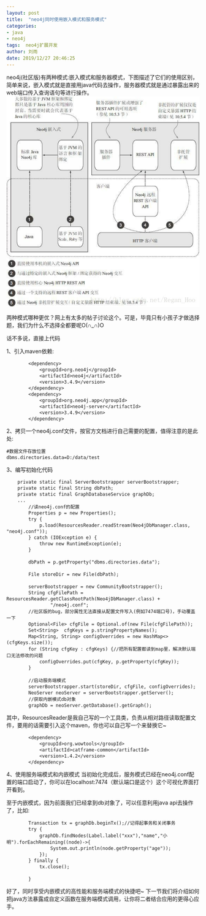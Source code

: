 ```yaml
---
layout: post
title:  "neo4j同时使用嵌入模式和服务模式"
categories: 
- java
- neo4j
tags:  neo4j扩展开发
author: 刘雨
date: 2019/12/27 20:46:25
---
```


neo4j(社区版)有两种模式:嵌入模式和服务器模式，下图描述了它们的使用区别，简单来说，嵌入模式就是直接用java代码去操作，服务器模式就是通过暴露出来的web端口传入查询语句等进行操作。
![嵌入模式与服务器模式对比](/myimgs/20191227/1.jpg)

两种模式哪种更优？网上有太多的帖子讨论这个。可是，毕竟只有小孩子才做选择题，我们为什么不选择全都要呢O(∩_∩)O

话不多说，直接上代码

1、引入maven依赖:
```
        <dependency>
            <groupId>org.neo4j</groupId>
            <artifactId>neo4j</artifactId>
            <version>3.4.9</version>
        </dependency>
        <dependency>
            <groupId>org.neo4j.app</groupId>
            <artifactId>neo4j-server</artifactId>
            <version>3.4.9</version>
        </dependency>
```

2、拷贝一个neo4j.conf文件，按官方文档进行自己需要的配置，值得注意的是此处:
```
#数据文件存放位置
dbms.directories.data=D:/data/test
```

3、编写初始化代码
```
    private static final ServerBootstrapper serverBootstrapper;
    private static final String dbPath;
    private static final GraphDatabaseService graphDb;
    ...
        //读neo4j.conf的配置
        Properties p = new Properties();
        try {
            p.load(ResourcesReader.readStream(Neo4jDbManager.class, "neo4j.conf"));
        } catch (IOException e) {
            throw new RuntimeException(e);
        }

        dbPath = p.getProperty("dbms.directories.data");

        File storeDir = new File(dbPath);

        serverBootstrapper = new CommunityBootstrapper();
        String cfgFilePath = ResourcesReader.getClassRootPath(Neo4jDbManager.class) +
                "/neo4j.conf";
        //社区版的bug，部分属性无法直接从配置文件写入(例如7474端口号)，手动覆盖一下
        Optional<File> cfgFile = Optional.of(new File(cfgFilePath));
        Set<String>  cfgKeys = p.stringPropertyNames();
        Map<String, String> configOverrides = new HashMap<>(cfgKeys.size());
        for (String cfgKey : cfgKeys) {//把所有配置都读到map里，解决默认端口无法修改的问题
            configOverrides.put(cfgKey, p.getProperty(cfgKey));
        }
        
        //启动服务端模式
        serverBootstrapper.start(storeDir, cfgFile, configOverrides);
        NeoServer neoServer = serverBootstrapper.getServer();
        //获取内嵌模式db对象
        graphDb = neoServer.getDatabase().getGraph();
```
其中，ResourcesReader是我自己写的一个工具类，负责从相对路径读取配置文件，要用的话需要引入这个maven，你也可以自己写一个来替换它~
```
        <dependency>
            <groupId>org.wowtools</groupId>
            <artifactId>catframe-common</artifactId>
            <version>1.4.2</version>
        </dependency>
```

4、使用服务端模式和内嵌模式
当初始化完成后，服务模式已经在neo4j.conf配置的端口启动了，你可以在localhost:7474（默认端口是这个）这个可视化界面打开看到。

至于内嵌模式，因为前面我们已经拿到db对象了，可以任意利用java api去操作了，比如:
```
        Transaction tx = graphDb.beginTx();//记得起事务和关闭事务
        try {
            graphDb.findNodes(Label.label("xxx"),"name","小明").forEachRemaining((node)->{
                System.out.println(node.getProperty("age"));
            });
        } finally {
            tx.close();

        }
```

好了，同时享受内嵌模式的高性能和服务端模式的快捷吧~
下一节我们将介绍如何把java方法暴露成自定义函数在服务端模式调用，让你将二者结合应用的更得心应手。
